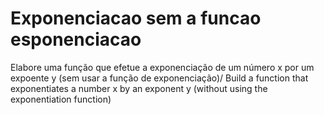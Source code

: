 # Exponenciacao sem a funcao esponenciacao
 Elabore uma função que efetue a exponenciação de um número x por um expoente y (sem usar a função de exponenciação)/ Build a function that exponentiates a number x by an exponent y (without using the exponentiation function)
